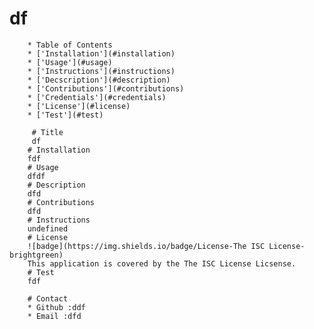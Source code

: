 # df
        * Table of Contents
        * ['Installation'](#installation)
        * ['Usage'](#usage)
        * ['Instructions'](#instructions)
        * ['Decscription'](#description)
        * ['Contributions'](#contributions)
        * ['Credentials'](#credentials)
        * ['License'](#license)
        * ['Test'](#test)
        
         # Title
         df
        # Installation
        fdf
        # Usage 
        dfdf
        # Description
        dfd
        # Contributions
        dfd
        # Instructions
        undefined
        # License
        ![badge](https://img.shields.io/badge/License-The ISC License-brightgreen)
        This application is covered by the The ISC License Licsense.
        # Test
        fdf

        # Contact
        * Github :ddf
        * Email :dfd